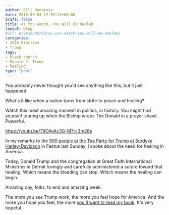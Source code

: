 ```yaml
---
author: Bill Hennessy
date: 2016-09-03 17:59:22+00:00
draft: false
title: As You Watch, You Will Be Healed
layout: blog
#url: e/2016/09/03/as-you-watch-you-will-be-healed/
categories:
- 2016 Election
- Trump
tags:
- black church
- Donald J. Trump
- healing
type: "post"
---
```


You probably never thought you'd see anything like this, but it just happened.

What's it like when a nation turns from strife to peace and healing?

Watch this most amazing moment in politics, in history. You might find yourself tearing up when the Bishop wraps The Donald in a prayer shawl. Powerful.

https://youtu.be/79OAyAc3G-M?t=3m28s

In my remarks to the [500 people at the Tea Party for Trump at Surdyke Harley-Davidson](https://www.thegatewaypundit.com/2016/08/hundreds-turn-tea-party-trump-rally-festus-mo-photos/) in Festus last Sunday, I spoke about the need for healing in America.

Today, Donald Trump and the congregation at Great Faith International Ministries in Detroit lovingly and carefully administered a suture toward that healing. Which means the bleeding can stop. Which means the healing can begin.

Amazing day, folks, to end and amazing week.

The more you see Trump work, the more you feel hope for America. And the more you hope you feel, the more [you'll want to read my book](https://www.amazon.com/Turning-Trump-Evolution-William-Hennessy/dp/1533313598/ref=sr_1_1?ie=UTF8&qid=1472929681&sr=8-1&keywords=turning+on+trump). It's very hopeful.
